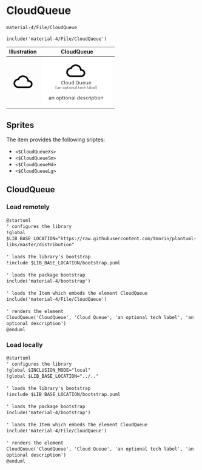 # CloudQueue


```text
material-4/File/CloudQueue
```

```text
include('material-4/File/CloudQueue')
```



| Illustration | CloudQueue |
| :---: | :---: |
| ![illustration for Illustration](../../material-4/File/CloudQueue.png) | ![illustration for CloudQueue](../../material-4/File/CloudQueue.Local.png) |



## Sprites
The item provides the following sriptes:

- `<$CloudQueueXs>`
- `<$CloudQueueSm>`
- `<$CloudQueueMd>`
- `<$CloudQueueLg>`





## CloudQueue

### Load remotely
```plantuml
@startuml
' configures the library
!global $LIB_BASE_LOCATION="https://raw.githubusercontent.com/tmorin/plantuml-libs/master/distribution"

' loads the library's bootstrap
!include $LIB_BASE_LOCATION/bootstrap.puml

' loads the package bootstrap
include('material-4/bootstrap')

' loads the Item which embeds the element CloudQueue
include('material-4/File/CloudQueue')

' renders the element
CloudQueue('CloudQueue', 'Cloud Queue', 'an optional tech label', 'an optional description')
@enduml
```

### Load locally
```plantuml
@startuml
' configures the library
!global $INCLUSION_MODE="local"
!global $LIB_BASE_LOCATION="../.."

' loads the library's bootstrap
!include $LIB_BASE_LOCATION/bootstrap.puml

' loads the package bootstrap
include('material-4/bootstrap')

' loads the Item which embeds the element CloudQueue
include('material-4/File/CloudQueue')

' renders the element
CloudQueue('CloudQueue', 'Cloud Queue', 'an optional tech label', 'an optional description')
@enduml
```

